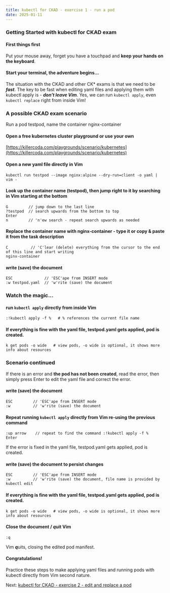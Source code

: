 ```yaml
---
title: kubectl for CKAD - exercise 1 - run a pod
date: 2025-01-11
---
```

### Getting Started with kubectl for CKAD exam

#### First things first
Put your mouse away, forget you have a touchpad and **keep your hands on the keyboard**.

#### Start your terminal, the adventure begins... 

The situation with the CKAD and other CK* exams is that we need to be ***fast***.
The key to be fast when editing yaml files and applying them with kubectl apply is - ***don't leave Vim***.
Yes, we can run `kubectl apply`, even `kubectl replace` right from inside Vim!

### A possible CKAD exam scenario
Run a pod testpod, name the container nginx-container

#### Open a free kubernetes cluster playground or use your own
[https://killercoda.com/playgrounds/scenario/kubernetes](https://killercoda.com/playgrounds/scenario/kubernetes)

#### Open a new yaml file directly in Vim
```
kubectl run testpod --image nginx:alpine --dry-run=client -o yaml | vim -
```

#### Look up the container name (testpod), then jump right to it by searching in Vim starting at the bottom
```
G         // jump down to the last line
?testpod  // search upwards from the bottom to top
Enter
n         // 'n'ew search - repeat search upwards as needed
```

#### Replace the container name with nginx-container - type it or copy & paste it from the task description
```
C          // 'C'lear (delete) everything from the cursor to the end of this line and start writing
nginx-container
```

#### ***w***rite (save) the document
```
ESC              // 'ESC'ape from INSERT mode 
:w testpod.yaml  // 'w'rite (save) the document
```

### Watch the magic...
#### run `kubectl apply` directly from inside Vim
```
:!kubectl apply -f %   # % references the current file name
```

#### If everything is fine with the yaml file, testpod.yaml gets applied, pod is created.
```
k get pods -o wide   # view pods, -o wide is optional, it shows more info about resources
```

### Scenario continued
If there is an error and **the pod has not been created**, read the error, then simply press Enter to edit the yaml file and correct the error.

#### ***w***rite (save) the document
```
ESC         // 'ESC'ape from INSERT mode 
:w          // 'w'rite (save) the document
```

#### Repeat running `kubectl apply` directly from Vim re-using the previous command
```
:up arrow    // repeat to find the command :!kubectl apply -f %
Enter
```
If the error is fixed in the yaml file, testpod.yaml gets applied, pod is created.

#### ***w***rite (save) the document to persist changes
```
ESC         // 'ESC'ape from INSERT mode 
:w          // 'w'rite (save) the document, file name is provided by kubectl edit
```

#### If everything is fine with the yaml file, testpod.yaml gets applied, pod is created.
```
k get pods -o wide   # view pods, -o wide is optional, it shows more info about resources
```

#### Close the document / ***q***uit Vim
```
:q
```
Vim ***q***uits, closing the edited pod manifest.

#### Congratulations!
Practice these steps to make applying yaml files and running pods with kubectl directly from Vim second nature.

Next: [kubectl for CKAD - exercise 2 - edit and replace a pod](https://miroberes.github.io/CKAD-Exam-Tips-kubectl-exercises/CKAD-Exam-Tips-kubectl-exercises-002-edit-replace-pod.html)

